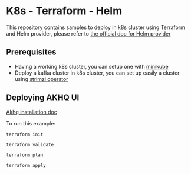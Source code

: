 # K8s - Terraform - Helm

This repository contains samples to deploy in k8s cluster using Terraform and Helm provider, please refer to [the official doc for Helm provider](https://registry.terraform.io/providers/hashicorp/helm/latest/docs)

## Prerequisites
* Having a working k8s cluster, you can setup one with [minikube](https://minikube.sigs.k8s.io/docs/)
* Deploy a kafka cluster in k8s cluster, you can set up easily a cluster using [strimzi operator](https://strimzi.io/quickstarts/)

## Deploying AKHQ UI

[Akhq installation doc](https://akhq.io/docs/installation.html#running-in-kubernetes-using-a-helm-chart)

To run this example:
```shell
terraform init
```
```shell
terraform validate
```
```shell
terraform plan
```
```shell
terraform apply
```